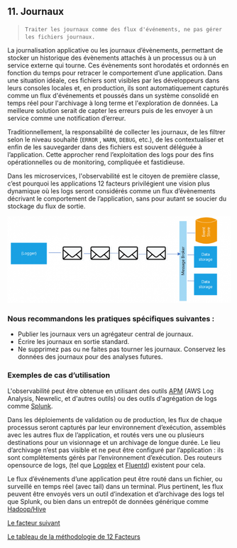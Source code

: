 ## 11. Journaux
> `Traiter les journaux comme des flux d'événements, ne pas gérer les fichiers journaux.`

La journalisation applicative ou les journaux d’évènements, permettant de stocker un historique des évènements attachés à un processus ou à un service externe qui tourne. Ces évènements sont horodatés et ordonnés en fonction du temps pour retracer le comportement d’une application. Dans une situation idéale, ces fichiers sont visibles par les développeurs dans leurs consoles locales et, en production, ils sont automatiquement capturés comme un flux d'événements et poussés dans un système consolidé en temps réel pour l'archivage à long terme et l'exploration de données. La meilleure solution serait de capter les erreurs puis de les envoyer à un service comme une notification d’erreur.

Traditionnellement, la responsabilité de collecter les journaux, de les filtrer selon le niveau souhaité (`ERROR` , `WARN`, `DEBUG`, etc.), de les contextualiser et enfin de les sauvegarder dans des fichiers est souvent déléguée à l’application. Cette approcher rend l’exploitation des logs pour des fins opérationnelles ou de monitoring, compliquée et fastidieuse.

Dans les microservices, l'observabilité est le citoyen de première classe, c’est pourquoi les applications 12 facteurs privilégient une vision plus dynamique où les logs seront considérés comme un flux d’évènements décrivant le comportement de l’application, sans pour autant se soucier du stockage du flux de sortie.

![](../images/logs.png)

### Nous recommandons les pratiques spécifiques suivantes :

- Publier les journaux vers un agrégateur central de journaux.
- Écrire les journaux en sortie standard.
- Ne supprimez pas ou ne faites pas tourner les journaux. Conservez les données des journaux pour des analyses futures.

### Exemples de cas d’utilisation

L'observabilité peut être obtenue en utilisant des outils [APM](https://www.mezmo.com/learn-log-management/logging-vs-apm) (AWS Log Analysis, Newrelic, et d'autres outils) ou des outils d'agrégation de logs comme [Splunk](https://www.splunk.com/fr_fr).

Dans les déploiements de validation ou de production, les flux de chaque processus seront capturés par leur environnement d’exécution, assemblés avec les autres flux de l’application, et routés vers une ou plusieurs destinations pour un visionnage et un archivage de longue durée. Le lieu d’archivage n’est pas visible et ne peut être configuré par l’application : ils sont complètements gérés par l’environnement d’exécution. Des routeurs opensource de logs, (tel que [Logplex](https://devcenter.heroku.com/articles/logplex) et [Fluentd](https://www.fluentd.org/)) existent pour cela.

Le flux d’événements d’une application peut être routé dans un fichier, ou surveillé en temps réel (avec tail) dans un terminal. Plus pertinent, les flux peuvent être envoyés vers un outil d’indexation et d’archivage des logs tel que Splunk, ou bien dans un entrepôt de données générique comme [Hadoop/Hive](https://hadoop.apache.org/)


[Le facteur suivant](./12_processus_administration.md)

[Le tableau de la méthodologie de 12 Facteurs](../README.md)